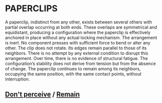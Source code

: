 # PAPERCLIPS

A paperclip, indistinct from any other, exists between several others with partial overlap occurring at both ends. These overlaps are symmetrical and equidistant, producing a configuration where the paperclip is effectively anchored in place without any actual locking mechanism. The arrangement is inert. No component presses with sufficient force to bend or alter any other. The clip does not rotate. Its edges remain parallel to those of its neighbors. There is no attempt by any external condition to disrupt this arrangement. Over time, there is no evidence of structural fatigue. The configuration’s stability does not derive from tension but from the absence of change. The paperclip continues to remain among its neighbors, occupying the same position, with the same contact points, without interruption.

## [Don't perceive](page-7d9bcff073023521) / [Remain](page-73d34e79841680b2)
